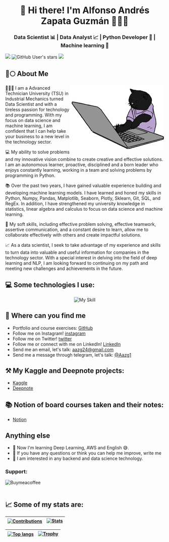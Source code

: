 <h1 align="center">👋 Hi there! I'm Alfonso Andrés Zapata Guzmán 🧑🏻‍💻</h1>
<h3 align="center">Data Scientist 📊 | Data Analyst 📈 | Python Developer 🐍 | Machine learning 🤖</h3>


![](https://img.shields.io/github/followers/AAZG?label=follow&logo=github&style=flat-square)
![GitHub User's stars](https://img.shields.io/github/stars/AAZG?label=%E2%AD%90GitHub%20stars&style=flat-square)
![](https://komarev.com/ghpvc/?username=AAZG&label=Profile%20views&color=0e75b6&style=flat)

<h2 style="display: flex; align-items: center; margin-bottom: 1rem;">🚀🌕 About Me</h2>

<img align='right' src="https://github.com/BhavyaCodes/BhavyaCodes/blob/master/.github/cat.gif" height="" width="300" alt="coding cat" title="Writing code">

👨🏽‍🎓 I am a Advanced Technician University (TSU) in Industrial Mechanics turned Data Scientist and with a tireless passion for technology and programming. With my focus on data science and machine learning, I am confident that I can help take your business to a new level in the technology sector.

💻 My ability to solve problems and my innovative vision combine to create creative and effective solutions. I am an autonomous learner, proactive, disciplined and a born leader who enjoys constantly learning, working in a team and solving problems by programming in Python.

📚 Over the past two years, I have gained valuable experience building and developing machine learning models. I have learned and honed my skills in Python, Numpy, Pandas, Matplotlib, Seaborn, Plotly, Sklearn, Git, SQL, and RegEx. In addition, I have strengthened my university knowledge in statistics, linear algebra and calculus to focus on data science and machine learning.

🧠 My soft skills, including effective problem solving, effective teamwork, assertive communication, and a constant desire to learn, allow me to collaborate effectively with others and create impactful solutions.

📈 As a data scientist, I seek to take advantage of my experience and skills to turn data into valuable and useful information for companies in the technology sector. With a special interest in delving into the field of deep learning and NLP, I am looking forward to continuing on my path and meeting new challenges and achievements in the future.


## 💻 Some technologies I use:
<div style="text-align: center;">
  <img src="https://user-images.githubusercontent.com/101611551/218733330-499befcf-6a66-4bc4-b760-0d61286aff03.gif" alt="My Skill" title="My Skill">
</div>

## 🔎 Where can you find me

- Portfolio and course exercises: [GitHub](https://github.com/AAZG?tab=repositories)
- Follow me on Instagram! [instagram](https://www.instagram.com/alfonsoandreszapataguzman/)
- Follow me on Twitter! [twitter](https://twitter.com/AlfonsoZapata21)
- Follow me or connect with me on LinkedIn! [LinkedIn](https://www.linkedin.com/in/aazg)
- Send me an email, let's talk: [aazg24@gmail.com](mailto:aazg24@gmail.com)
- Send me a message through telegram, let's talk: [@Aazg1](https://t.me/Aazg1)


## ⚒️ My Kaggle and Deepnote projects:

- [Kaggle ](https://www.kaggle.com/alfonsozapata)
- [Deepnote](https://deepnote.com/@aazg)

## 📚 Notion of board courses taken and their notes:
- [Notion](https://www.notion.so/19120aeff7474ab8a5bf8c13a9375004?v=bbb665f61ed8419bbc322790d4416377)


## Anything else

- 🌱 Now I'm learning Deep Learning, AWS and English 😅.
- 💬 If you have any questions or think you can help me improve, write me
- 👀 I am interested in any backend and data science technology.


<h3 align="left">Support:</h3>
<p><a href="https://www.buymeacoffee.com/aazg"> <img align="left" src="https://cdn.buymeacoffee.com/buttons/v2/default-yellow.png" height="50" width="210" title="Buymeacoffee" alt="Buymeacoffee"  /></a></p><br><br>



## 📈 Some of my stats are:

| <a href="https://github.com/anuraghazra/github-readme-stats" title="My Contributions"><img align="center" src="https://github-readme-streak-stats.herokuapp.com/?user=AAZG&theme=radical" alt="Contributions" /></a> | <a href="https://github.com/anuraghazra/github-readme-stats" title="My stats"><img src="https://github-readme-stats.vercel.app/api?username=AAZG&show_icons=true&theme=radical&locale=en" alt="Stats" /></a> |
| ------------- | ------------- |

| <a href="https://github.com/anuraghazra/github-readme-stats" title="Most Used Language"><img align="center" src="https://github-readme-stats.vercel.app/api/top-langs?username=AAZG&show_icons=true&theme=radical&locale=en&layout=compact" alt="Top langs" /></a> | <a href="https://github.com/ryo-ma/github-profile-trophy" title="My Trophy"><img src="https://github-profile-trophy.vercel.app/?username=AAZG&theme=radical" alt="Trophy" /></a> |
| ------------- | ------------- |


<!---
AAZG/AAZG-DEV is a ✨ special ✨ repository because its `README.md` (this file) appears on your GitHub profile.
You can click the Preview link to take a look at your changes.
--->
